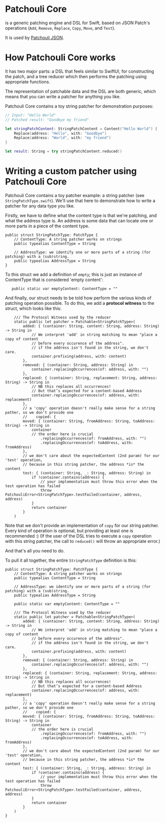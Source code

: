 # Patchouli Core

is a generic patching engine and DSL for Swift, based on JSON Patch's operations (`Add`, `Remove`, `Replace`, `Copy`, `Move`, and `Test`).

It is used by [Patchouli JSON](https://github.com/alexhunsley/patchouli-jsonpatch).

# How Patchouli Core works
It has two major parts: a DSL that feels similar to SwiftUI, for constructing the patch, and a tree reducer which then performs the patching using appropriate functions.

The representation of patchable data and the DSL are both generic, which means that you can write a patcher for anything you like.

Patchouli Core contains a toy string patcher for demonstration purposes:

```swift
// Input: "Hello World"
// Patched result: "Goodbye my friend"

let stringPatchContent: StringPatchContent = Content("Hello World") {
    Replace(address: "Hello", with: "Goodbye")
    Replace(address: "World", with: "my friend")
}

let result: String = try stringPatchContent.reduced()
```

# Writing a custom patcher using Patchouli Core

Patchouli Core contains a toy patcher example: a string patcher (see `StringPatchType.swift`). We'll use that here to demonstrate how to write a patcher for any data type you like.

Firstly, we have to define what the content type is that we're patching, and what the address type is. An address is some data that can locate one or more parts in a piece of the content type.

```
public struct StringPatchType: PatchType {
    // ContentType: A string patcher works on strings
    public typealias ContentType = String

    // AddressType: we identify one or more parts of a string (for patching) with a (sub)string.
    public typealias AddressType = String
}
```

To this struct we add a definition of `empty`; this is just an instance of ContentType that is considered 'empty content':

```
   public static var emptyContent: ContentType = ""
```

And finally, our struct needs to be told how perform the various kinds of patching operation possible. To do this, we add a **protocol witness** to the struct, which looks like this:

```
    /// The Protocol Witness used by the reducer
    static public let patcher = Patchable<StringPatchType>(
        added: { (container: String, content: String, address: String) -> String in
            // We interpret 'add' in string matching to mean "place a copy of content
            // before every occurence of the address".
            // if the address isn't found in the string, we don't care.
            container.prefixing(address, with: content)
        },
        removed: { (container: String, address: String) in
            container.replacingOccurrences(of: address, with: "")
        },
        replaced: { (container: String, replacement: String, address: String) -> String in
            // NB this replaces all occurrences!
            // But that’s expected for a content-based Address
            container.replacingOccurrences(of: address, with: replacement)
        },
        // a 'copy' operation doesn't really make sense for a string pather, so we don't provide one
        //    copied: {
        moved: { (container: String, fromAddress: String, toAddress: String) -> String in
            container
            // the order here is crucial
                .replacingOccurrences(of: fromAddress, with: "")
                .replacingOccurrences(of: toAddress, with: fromAddress)
        },
        // we don't care about the expectedContent (2nd param) for our 'test' operation,
        // because in this string patcher, the address *is* the content
        test: { (container: String, _: String, address: String) in
            if !container.contains(address) {
                // your implementation must throw this error when the test operation has failed
                throw PatchouliError<StringPatchType>.testFailed(container, address, address)
            }
            return container
        }
    )
```

Note that we don't provide an implementation of `copy` for our string patcher. Every kind of operation is optional, but providing at least one is recommended :)
(If the user of the DSL tries to execute a `copy` operation with this string patcher, the call to `reduced()` will throw an appropriate error.)

And that's all you need to do.

To pull it all together, the entire `StringPatchType` definition is this:

```
public struct StringPatchType: PatchType {
    // ContentType: A string patcher works on strings
    public typealias ContentType = String

    // AddressType: we identify one or more parts of a string (for patching) with a (sub)string.
    public typealias AddressType = String

    public static var emptyContent: ContentType = ""

    /// The Protocol Witness used by the reducer
    static public let patcher = Patchable<StringPatchType>(
        added: { (container: String, content: String, address: String) -> String in
            // We interpret 'add' in string matching to mean "place a copy of content
            // before every occurence of the address".
            // if the address isn't found in the string, we don't care.
            container.prefixing(address, with: content)
        },
        removed: { (container: String, address: String) in
            container.replacingOccurrences(of: address, with: "")
        },
        replaced: { (container: String, replacement: String, address: String) -> String in
            // NB this replaces all occurrences!
            // But that’s expected for a content-based Address
            container.replacingOccurrences(of: address, with: replacement)
        },
        // a 'copy' operation doesn't really make sense for a string pather, so we don't provide one
        //    copied: {
        moved: { (container: String, fromAddress: String, toAddress: String) -> String in
            container
            // the order here is crucial
                .replacingOccurrences(of: fromAddress, with: "")
                .replacingOccurrences(of: toAddress, with: fromAddress)
        },
        // we don't care about the expectedContent (2nd param) for our 'test' operation,
        // because in this string patcher, the address *is* the content
        test: { (container: String, _: String, address: String) in
            if !container.contains(address) {
                // your implementation must throw this error when the test operation has failed
                throw PatchouliError<StringPatchType>.testFailed(container, address, address)
            }
            return container
        }
    )
}
```
